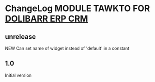 # ChangeLog MODULE TAWKTO FOR <a href="https://www.dolibarr.org">DOLIBARR ERP CRM</a>

## unrelease

NEW Can set name of widget instead of 'default' in a constant

## 1.0

Initial version
